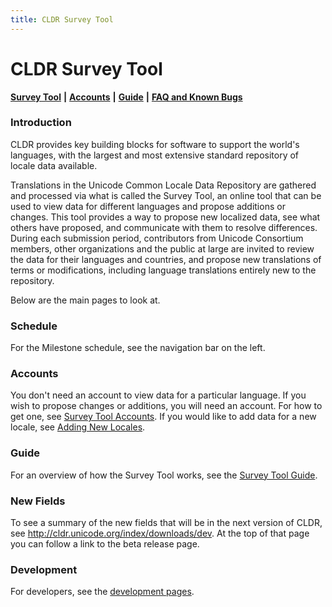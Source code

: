 ```yaml
---
title: CLDR Survey Tool
---
```


# CLDR Survey Tool

[**Survey Tool**](https://st.unicode.org/cldr-apps/v#locales///) **|** [**Accounts**](/index/survey-tool/survey-tool-accounts) **|** [**Guide**](/translation/getting-started/guide) **|** [**FAQ and Known Bugs**](/index/survey-tool/faq-and-known-bugs)

### Introduction

CLDR provides key building blocks for software to support the world's languages, with the largest and most extensive standard repository of locale data available.

Translations in the Unicode Common Locale Data Repository are gathered and processed via what is called the Survey Tool, an online tool that can be used to view data for different languages and propose additions or changes. This tool provides a way to propose new localized data, see what others have proposed, and communicate with them to resolve differences. During each submission period, contributors from Unicode Consortium members, other organizations and the public at large are invited to review the data for their languages and countries, and propose new translations of terms or modifications, including language translations entirely new to the repository.

Below are the main pages to look at.

### Schedule

For the Milestone schedule, see the navigation bar on the left.

### Accounts

You don't need an account to view data for a particular language. If you wish to propose changes or additions, you will need an account. For how to get one, see [Survey Tool Accounts](/index/survey-tool/survey-tool-accounts). If you would like to add data for a new locale, see [Adding New Locales](/requesting_changes/adding-new-locales).

### Guide

For an overview of how the Survey Tool works, see the [Survey Tool Guide](/translation/getting-started/guide).

### New Fields

To see a summary of the new fields that will be in the next version of CLDR, see http://cldr.unicode.org/index/downloads/dev. At the top of that page you can follow a link to the beta release page.

### Development

For developers, see the [development pages](/development/cldr-development-site).

